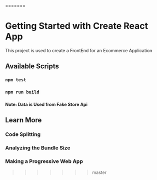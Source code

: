 =======
# Getting Started with Create React App

This project is used to create a FrontEnd for an Ecommerce Application  

## Available Scripts

### `npm test`


### `npm run build`



### 

**Note: Data is Used from Fake Store Api**


## Learn More



### Code Splitting


### Analyzing the Bundle Size



### Making a Progressive Web App


>>>>>>> master
